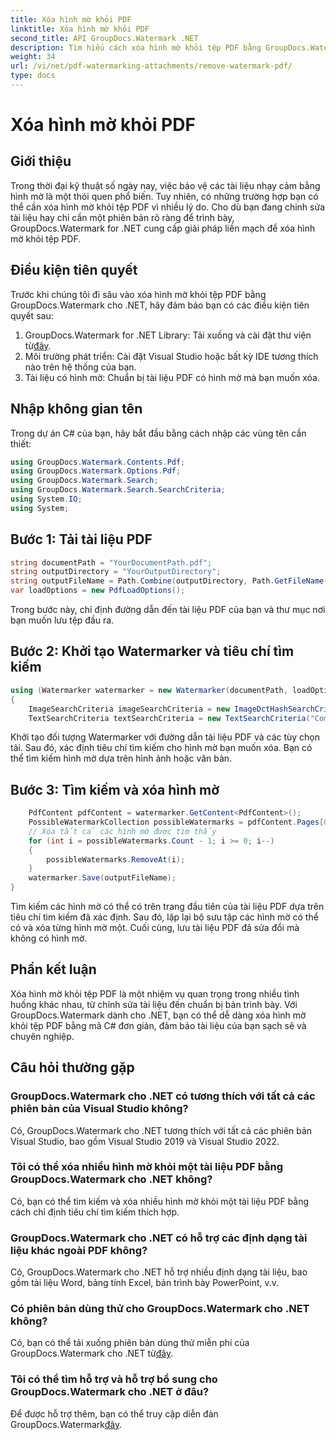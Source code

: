 ```yaml
---
title: Xóa hình mờ khỏi PDF
linktitle: Xóa hình mờ khỏi PDF
second_title: API GroupDocs.Watermark .NET
description: Tìm hiểu cách xóa hình mờ khỏi tệp PDF bằng GroupDocs.Watermark cho .NET. Các bước dễ dàng để chỉnh sửa tài liệu chuyên nghiệp.
weight: 34
url: /vi/net/pdf-watermarking-attachments/remove-watermark-pdf/
type: docs
---
```

# Xóa hình mờ khỏi PDF

## Giới thiệu
Trong thời đại kỹ thuật số ngày nay, việc bảo vệ các tài liệu nhạy cảm bằng hình mờ là một thói quen phổ biến. Tuy nhiên, có những trường hợp bạn có thể cần xóa hình mờ khỏi tệp PDF vì nhiều lý do. Cho dù bạn đang chỉnh sửa tài liệu hay chỉ cần một phiên bản rõ ràng để trình bày, GroupDocs.Watermark for .NET cung cấp giải pháp liền mạch để xóa hình mờ khỏi tệp PDF.
## Điều kiện tiên quyết
Trước khi chúng tôi đi sâu vào xóa hình mờ khỏi tệp PDF bằng GroupDocs.Watermark cho .NET, hãy đảm bảo bạn có các điều kiện tiên quyết sau:
1.  GroupDocs.Watermark for .NET Library: Tải xuống và cài đặt thư viện từ[đây](https://releases.groupdocs.com/Watermark/net/).
2. Môi trường phát triển: Cài đặt Visual Studio hoặc bất kỳ IDE tương thích nào trên hệ thống của bạn.
3. Tài liệu có hình mờ: Chuẩn bị tài liệu PDF có hình mờ mà bạn muốn xóa.

## Nhập không gian tên
Trong dự án C# của bạn, hãy bắt đầu bằng cách nhập các vùng tên cần thiết:
```csharp
using GroupDocs.Watermark.Contents.Pdf;
using GroupDocs.Watermark.Options.Pdf;
using GroupDocs.Watermark.Search;
using GroupDocs.Watermark.Search.SearchCriteria;
using System.IO;
using System;
```
## Bước 1: Tải tài liệu PDF
```csharp
string documentPath = "YourDocumentPath.pdf";
string outputDirectory = "YourOutputDirectory";
string outputFileName = Path.Combine(outputDirectory, Path.GetFileName(documentPath));
var loadOptions = new PdfLoadOptions();
```
Trong bước này, chỉ định đường dẫn đến tài liệu PDF của bạn và thư mục nơi bạn muốn lưu tệp đầu ra.
## Bước 2: Khởi tạo Watermarker và tiêu chí tìm kiếm
```csharp
using (Watermarker watermarker = new Watermarker(documentPath, loadOptions))
{
    ImageSearchCriteria imageSearchCriteria = new ImageDctHashSearchCriteria(Constants.LogoPng);
    TextSearchCriteria textSearchCriteria = new TextSearchCriteria("Company Name");
```
Khởi tạo đối tượng Watermarker với đường dẫn tài liệu PDF và các tùy chọn tải. Sau đó, xác định tiêu chí tìm kiếm cho hình mờ bạn muốn xóa. Bạn có thể tìm kiếm hình mờ dựa trên hình ảnh hoặc văn bản.
## Bước 3: Tìm kiếm và xóa hình mờ
```csharp
    PdfContent pdfContent = watermarker.GetContent<PdfContent>();
    PossibleWatermarkCollection possibleWatermarks = pdfContent.Pages[0].Search(imageSearchCriteria.Or(textSearchCriteria));
    // Xóa tất cả các hình mờ được tìm thấy
    for (int i = possibleWatermarks.Count - 1; i >= 0; i--)
    {
        possibleWatermarks.RemoveAt(i);
    }
    watermarker.Save(outputFileName);
}
```
Tìm kiếm các hình mờ có thể có trên trang đầu tiên của tài liệu PDF dựa trên tiêu chí tìm kiếm đã xác định. Sau đó, lặp lại bộ sưu tập các hình mờ có thể có và xóa từng hình mờ một. Cuối cùng, lưu tài liệu PDF đã sửa đổi mà không có hình mờ.

## Phần kết luận
Xóa hình mờ khỏi tệp PDF là một nhiệm vụ quan trọng trong nhiều tình huống khác nhau, từ chỉnh sửa tài liệu đến chuẩn bị bản trình bày. Với GroupDocs.Watermark dành cho .NET, bạn có thể dễ dàng xóa hình mờ khỏi tệp PDF bằng mã C# đơn giản, đảm bảo tài liệu của bạn sạch sẽ và chuyên nghiệp.
## Câu hỏi thường gặp
### GroupDocs.Watermark cho .NET có tương thích với tất cả các phiên bản của Visual Studio không?
Có, GroupDocs.Watermark cho .NET tương thích với tất cả các phiên bản Visual Studio, bao gồm Visual Studio 2019 và Visual Studio 2022.
### Tôi có thể xóa nhiều hình mờ khỏi một tài liệu PDF bằng GroupDocs.Watermark cho .NET không?
Có, bạn có thể tìm kiếm và xóa nhiều hình mờ khỏi một tài liệu PDF bằng cách chỉ định tiêu chí tìm kiếm thích hợp.
### GroupDocs.Watermark cho .NET có hỗ trợ các định dạng tài liệu khác ngoài PDF không?
Có, GroupDocs.Watermark cho .NET hỗ trợ nhiều định dạng tài liệu, bao gồm tài liệu Word, bảng tính Excel, bản trình bày PowerPoint, v.v.
### Có phiên bản dùng thử cho GroupDocs.Watermark cho .NET không?
 Có, bạn có thể tải xuống phiên bản dùng thử miễn phí của GroupDocs.Watermark cho .NET từ[đây](https://releases.groupdocs.com/).
### Tôi có thể tìm hỗ trợ và hỗ trợ bổ sung cho GroupDocs.Watermark cho .NET ở đâu?
 Để được hỗ trợ thêm, bạn có thể truy cập diễn đàn GroupDocs.Watermark[đây](https://forum.groupdocs.com/c/watermark/19).